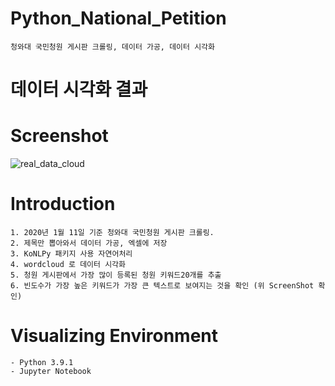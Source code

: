 # Python_National_Petition
```
청와대 국민청원 게시판 크롤링, 데이터 가공, 데이터 시각화 
```

# 데이터 시각화 결과
# Screenshot
![real_data_cloud](https://user-images.githubusercontent.com/50208120/104368859-fffda880-555f-11eb-8b7c-4a7057707bf2.PNG)


# Introduction
```
1. 2020년 1월 11일 기준 청와대 국민청원 게시판 크롤링. 
2. 제목만 뽑아와서 데이터 가공, 엑셀에 저장
3. KoNLPy 패키지 사용 자연어처리
4. wordcloud 로 데이터 시각화
5. 청원 게시판에서 가장 많이 등록된 청원 키워드20개를 추출
6. 빈도수가 가장 높은 키워드가 가장 큰 텍스트로 보여지는 것을 확인 (위 ScreenShot 확인)

```

# Visualizing Environment
```
- Python 3.9.1
- Jupyter Notebook

```

